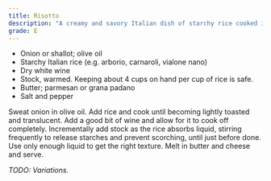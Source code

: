 ```yaml
---
title: Risotto
description: "A creamy and savory Italian dish of starchy rice cooked in broth."
grade: E
---
```

- Onion or shallot; olive oil
- Starchy Italian rice (e.g. arborio, carnaroli, vialone nano)
- Dry white wine
- Stock, warmed. Keeping about 4 cups on hand per cup of rice is safe.
- Butter; parmesan or grana padano
- Salt and pepper

Sweat onion in olive oil. Add rice and cook until becoming lightly toasted and translucent. Add a good bit of wine and allow for it to cook off completely. Incrementally add stock as the rice absorbs liquid, stirring frequently to release starches and prevent scorching, until just before done. Use only enough liquid to get the right texture. Melt in butter and cheese and serve.

*TODO: Variations.*


